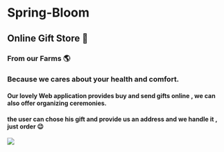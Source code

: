 # Spring-Bloom
## Online Gift Store 💐
### From our Farms 🌎
### Because we cares about your health and comfort.
#### Our lovely Web application  provides buy and send gifts online , we can  also  offer organizing ceremonies.
#### the user can chose his gift and provide us an address and we handle it , just order 😉

![](https://miro.medium.com/max/10846/1*c4PwAk-scwsmIsgonBgqYA.jpeg)
